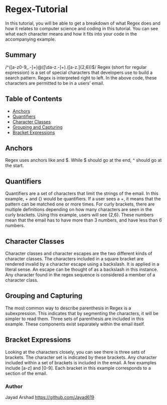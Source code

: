 # Regex-Tutorial

In this tutorial, you will be able to get a breakdown of what Regex does and how it relates to computer science and coding in this tutorial. You can see what each character means and how it fits into your code in the accompanying example.

## Summary
/^([a-z0-9_.-]+)@([\da-z.-]+).([a-z.]{2,6})$/ Regex (short for regular expression) is a set of special characters that developers use to build a search pattern. Regex is interpreted right to left. In the above code, these characters are permitted to be in a users’ email.


## Table of Contents
- [Anchors](#anchors)
- [Quantifiers](#quantifiers)
- [Character Classes](#character-classes)
- [Grouping and Capturing](#grouping-and-capturing)
- [Bracket Expressions](#bracket-expressions)

## Anchors
Regex uses anchors like and $. While $ should go at the end, ^ should go at the start.

## Quantifiers
Quantifiers are a set of characters that limit the strings of the email. In this example, + and {} would be quantifiers. If a user sees a +, it means that the pattern can be matched one or more times. For curly brackets, there are multiple definitions depending on how many characters are seen in the curly brackets. Using this example, users will see {2,6}. These numbers mean that the email has to have more than 3 numbers, and have less than 6 numbers.

## Character Classes
Character classes and character escapes are the two different kinds of character classes. The characters included in a square bracket are rendered invalid by a character escape using a backslash. It is applied in a literal sense. An escape can be thought of as a backslash in this instance. Any character found in the regex sequence is considered a member of a character class.

## Grouping and Capturing
The most common way to describe parenthesis in Regex is a subexpression. This indicates that by segmenting the characters, it will be simpler to read them. Three sets of parenthesis are included in this example. These components exist separately within the email itself.

## Bracket Expressions
Looking at the characters closely, you can see there is three sets of brackets. The character set is indicated by these brackets. Any character included within a set of brackets is included in the email. A few examples include [a-z] and [0-9]. Each bracket in this example corresponds to a section of the email.


### Author
Jayad Arshad https://github.com/Jayad619